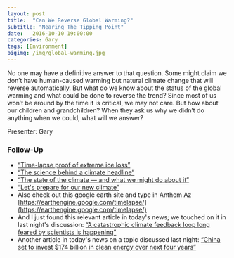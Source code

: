 ```yaml
---
layout: post
title:  "Can We Reverse Global Warming?"
subtitle: "Nearing The Tipping Point"
date:   2016-10-10 19:00:00
categories: Gary
tags: [Environment]
bigimg: /img/global-warming.jpg
---
```


No one may have a definitive answer to that question.  Some might claim we don’t have human-caused warming but natural climate change that will reverse automatically. But what do we know about the status of the global warming and what could be done to reverse the trend? Since most of us won’t be around by the time it is critical, we may not care. But how about our children and grandchildren? When they ask us why we didn’t do anything when we could, what will we answer?

Presenter: Gary

### Follow-Up

* [“Time-lapse proof of extreme ice loss”](http://www.ted.com/talks/james_balog_time_lapse_proof_of_extreme_ice_loss ) 
* [“The science behind a climate headline”](https://www.ted.com/talks/rachel_pike_the_science_behind_a_climate_headline)
* [“The state of the climate — and what we might do about it”](http://www.ted.com/talks/lord_nicholas_stern_the_state_of_the_climate_and_what_we_might_do_about_it)
* [“Let's prepare for our new climate”](http://www.ted.com/talks/vicki_arroyo_let_s_prepare_for_our_new_climate)
* Also check out this google earth site and type in Anthem Az  [https://earthengine.google.com/timelapse/](https://earthengine.google.com/timelapse/)
* And I just found this relevant article in today's news; we touched on it in last night's discussion: [“A catastrophic climate feedback loop long feared by scientists is happening”](http://inhabitat.com/a-catastrophic-climate-feedback-loop-long-feared-by-scientists-is-happening/)
* Another article in today's news on a topic discussed last night:  [“China set to invest $174 billion in clean energy over next four years”](http://inhabitat.com/china-set-to-invest-174-billion-in-clean-energy-over-next-four-years/)